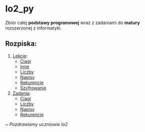 # lo2_py
 Zbiór całej **podstawy programowej** wraz z zadaniami do **matury** rozszerzonej z informatyki.

## Rozpiska:

1.  [Lekcje](./Lekcje/):
    - [Ciągi](./Lekcje/Ciągi/)
    - [Inne](./Lekcje/Inne/)
    - [Liczby](./Lekcje/Liczby/)
    - [Napisy](./Lekcje/Napisy/)
    - [Rekurencje](./Lekcje/Rekurencje/)
    - [Szyfrowanie](./Lekcje/Szyfrowanie/)
2. [Zadania](/Zadania/):
    - [Ciagi](./Zadania/Ciagi/)
    - [Liczby](./Zadania/Liczby/)
    - [Napisy](./Zadania/Napisy/)
    - [Rekurencje](./Zadania/Rekurencje/)


~ *Pozdrawiamy uczniowie lo2*


